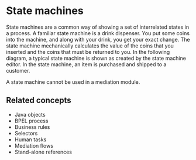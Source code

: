 <!-- image -->

# State machines

State machines are a common way of showing a set of interrelated
states in a process. A familiar state machine is a drink dispenser.
You put some coins into the machine, and along with your drink, you
get your exact change. The state machine mechanically calculates the
value of the coins that you inserted and the coins that must be returned
to you. In the following diagram, a typical state machine is shown
as created by the state machine editor. In the state machine, an item
is purchased and shipped to a customer.

<!-- image -->

A state machine cannot be used in a mediation module.

## Related concepts

- Java objects
- BPEL process
- Business rules
- Selectors
- Human tasks
- Mediation flows
- Stand-alone references
